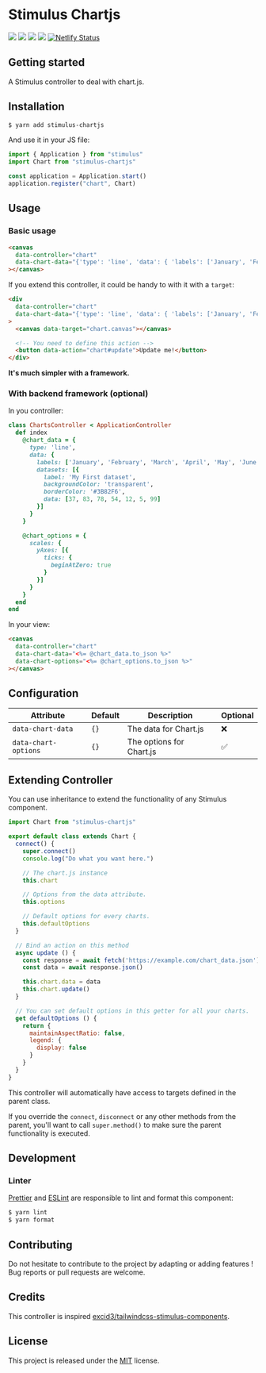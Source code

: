 # Stimulus Chartjs

[![](https://img.shields.io/npm/dt/stimulus-chartjs.svg)](https://www.npmjs.com/package/stimulus-chartjs)
[![](https://img.shields.io/npm/v/stimulus-chartjs.svg)](https://www.npmjs.com/package/stimulus-chartjs)
[![](https://github.com/stimulus-components/stimulus-chartjs/workflows/Lint/badge.svg)](https://github.com/stimulus-components/stimulus-chartjs)
[![](https://img.shields.io/github/license/stimulus-components/stimulus-chartjs.svg)](https://github.com/stimulus-components/stimulus-chartjs)
[![Netlify Status](https://api.netlify.com/api/v1/badges/26d5363d-d699-4558-abb4-2267919dbe59/deploy-status)](https://app.netlify.com/sites/stimulus-chartjs/deploys)

## Getting started

A Stimulus controller to deal with chart.js.

## Installation

```bash
$ yarn add stimulus-chartjs
```

And use it in your JS file:
```js
import { Application } from "stimulus"
import Chart from "stimulus-chartjs"

const application = Application.start()
application.register("chart", Chart)
```

## Usage

### Basic usage

```html
<canvas
  data-controller="chart"
  data-chart-data="{'type': 'line', 'data': { 'labels': ['January', 'February', 'March', 'April', 'May', 'June', 'July'], 'datasets': [{ 'label': 'My First dataset', 'backgroundColor': 'transparent', 'borderColor': '#3B82F6', 'data': [37, 83, 78, 54, 12, 5, 99] }] } }"
></canvas>
```

If you extend this controller, it could be handy to with it with a `target`:
```html
<div
  data-controller="chart"
  data-chart-data="{'type': 'line', 'data': { 'labels': ['January', 'February', 'March', 'April', 'May', 'June', 'July'], 'datasets': [{ 'label': 'My First dataset', 'backgroundColor': 'transparent', 'borderColor': '#3B82F6', 'data': [37, 83, 78, 54, 12, 5, 99] }] } }"
>
  <canvas data-target="chart.canvas"></canvas>

  <!-- You need to define this action -->
  <button data-action="chart#update">Update me!</button>
</div>
```

**It's much simpler with a framework.**

### With backend framework (optional)

In you controller:
```ruby
class ChartsController < ApplicationController
  def index
    @chart_data = {
      type: 'line',
      data: {
        labels: ['January', 'February', 'March', 'April', 'May', 'June', 'July'],
        datasets: [{
          label: 'My First dataset',
          backgroundColor: 'transparent',
          borderColor: '#3B82F6',
          data: [37, 83, 78, 54, 12, 5, 99]
        }]
      }
    }

    @chart_options = {
      scales: {
        yAxes: [{
          ticks: {
            beginAtZero: true
          }
        }]
      }
    }
  end
end
```

In your view:
```html
<canvas
  data-controller="chart"
  data-chart-data="<%= @chart_data.to_json %>"
  data-chart-options="<%= @chart_options.to_json %>"
></canvas>
```

## Configuration

| Attribute | Default | Description | Optional |
| --------- | ------- | ----------- | -------- |
| `data-chart-data` | `{}` | The data for Chart.js | ❌ |
| `data-chart-options` | `{}` | The options for Chart.js | ✅ |

## Extending Controller

You can use inheritance to extend the functionality of any Stimulus component.

```js
import Chart from "stimulus-chartjs"

export default class extends Chart {
  connect() {
    super.connect()
    console.log("Do what you want here.")

    // The chart.js instance
    this.chart

    // Options from the data attribute.
    this.options

    // Default options for every charts.
    this.defaultOptions
  }

  // Bind an action on this method
  async update () {
    const response = await fetch('https://example.com/chart_data.json')
    const data = await response.json()

    this.chart.data = data
    this.chart.update()
  }

  // You can set default options in this getter for all your charts.
  get defaultOptions () {
    return {
      maintainAspectRatio: false,
      legend: {
        display: false
      }
    }
  }
}
```

This controller will automatically have access to targets defined in the parent class.

If you override the `connect`, `disconnect` or any other methods from the parent, you'll want to call `super.method()` to make sure the parent functionality is executed.

## Development

### Linter
[Prettier](https://prettier.io/) and [ESLint](https://eslint.org/) are responsible to lint and format this component:
```bash
$ yarn lint
$ yarn format
```

## Contributing

Do not hesitate to contribute to the project by adapting or adding features ! Bug reports or pull requests are welcome.

## Credits

This controller is inspired [excid3/tailwindcss-stimulus-components](https://github.com/excid3/tailwindcss-stimulus-components/blob/master/src/autosave.js).

## License

This project is released under the [MIT](http://opensource.org/licenses/MIT) license.
